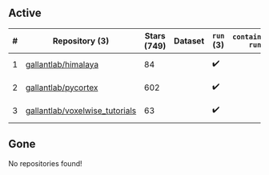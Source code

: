 ## Active
| # | Repository (3) | Stars (749) | Dataset | `run` (3) | `containers-run` | Last Modified |
| --- | --- | --- | --- | --- | --- | --- |
| 1 | [gallantlab/himalaya](https://github.com/gallantlab/himalaya) | 84 |  | :heavy_check_mark: |  | 2024-11-18 19:02:42+00:00 |
| 2 | [gallantlab/pycortex](https://github.com/gallantlab/pycortex) | 602 |  | :heavy_check_mark: |  | 2024-11-18 23:38:23+00:00 |
| 3 | [gallantlab/voxelwise_tutorials](https://github.com/gallantlab/voxelwise_tutorials) | 63 |  | :heavy_check_mark: |  | 2024-11-18 18:02:34+00:00 |

## Gone
No repositories found!
